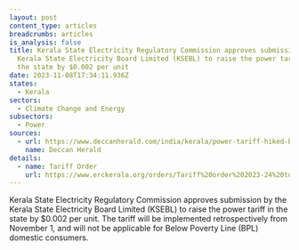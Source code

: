 ```yaml
---
layout: post
content_type: articles
breadcrumbs: articles
is_analysis: false
title: Kerala State Electricity Regulatory Commission approves submission by the
  Kerala State Electricity Board Limited (KSEBL) to raise the power tariff in
  the state by $0.002 per unit
date: 2023-11-08T17:34:11.936Z
states:
  - Kerala
sectors:
  - Climate Change and Energy
subsectors:
  - Power
sources:
  - url: https://www.deccanherald.com/india/kerala/power-tariff-hiked-by-20-paise-per-unit-in-kerala-bpl-consumers-exempted-2754443
    name: Deccan Herald
details:
  - name: Tariff Order
    url: https://www.erckerala.org/orders/Tariff%20order%202023-24%20to%202026-27-Final_October-2023-rev1.pdf
---
```

Kerala State Electricity Regulatory Commission approves submission by the Kerala State Electricity Board Limited (KSEBL) to raise the power tariff in the state by $0.002 per unit. The tariff will be implemented retrospectively from November 1, and will not be applicable for Below Poverty Line (BPL) domestic consumers.